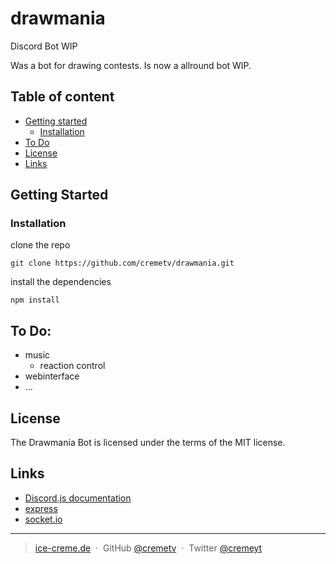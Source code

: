 # drawmania
Discord Bot WIP

Was a bot for drawing contests. Is now a allround bot WIP.

## Table of content

- [Getting started](#getting-started)
    - [Installation](#installation)
- [To Do](#todo)
- [License](#license)
- [Links](#Links)


## Getting Started
### Installation
clone the repo
```
git clone https://github.com/cremetv/drawmania.git
```
install the dependencies
```
npm install
```

## To Do:
- music
  - reaction control
- webinterface
- ...


## License

The Drawmania Bot is licensed under the terms of the MIT license.

## Links

* [Discord.js documentation](https://discord.js.org/#/docs/main/stable/general/welcome)
* [express](https://expressjs.com)
* [socket.io](https://socket.io/)

---

> [ice-creme.de](https://ice-creme.de/) &nbsp;&middot;&nbsp;
> GitHub [@cremetv](https://github.com/cremetv) &nbsp;&middot;&nbsp;
> Twitter [@cremeyt](https://twitter.com/cremeyt)
